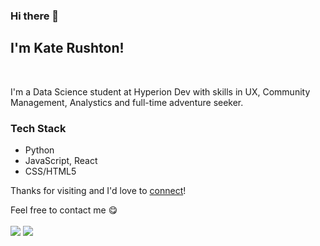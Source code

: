### Hi there 👋

## I'm Kate Rushton!
<br>

I'm a Data Science student at Hyperion Dev with skills in UX, Community Management, Analystics and full-time adventure seeker. 

### Tech Stack

- Python
- JavaScript, React
- CSS/HTML5

Thanks for visiting and I'd love to [connect](https://www.linkedin.com/in/krusht/)!

Feel free to contact me :yum:
<br><br>
<a href="https://linkedin.com/in/krusht" target="_blank"><img src="https://img.shields.io/badge/LinkedIn-krusht-informational"></a>
<a href="mailto:krushtie33@gmail.com"><img src="https://img.shields.io/badge/Email-krushtie33-orange"></a>
